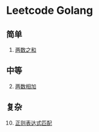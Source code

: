 # Leetcode Golang

## 简单
1. [两数之和](https://github.com/fizzse/leetcode/blob/main/simple/1.go)
## 中等
2. [两数相加](https://github.com/fizzse/leetcode/blob/main/medium/2.go)
## 复杂
10. [正则表达式匹配](https://github.com/fizzse/leetcode/blob/main/difficult/10.go)
